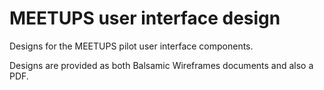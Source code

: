 # MEETUPS user interface design
Designs for the MEETUPS pilot user interface components.

Designs are provided as both Balsamic Wireframes documents and also a PDF.

